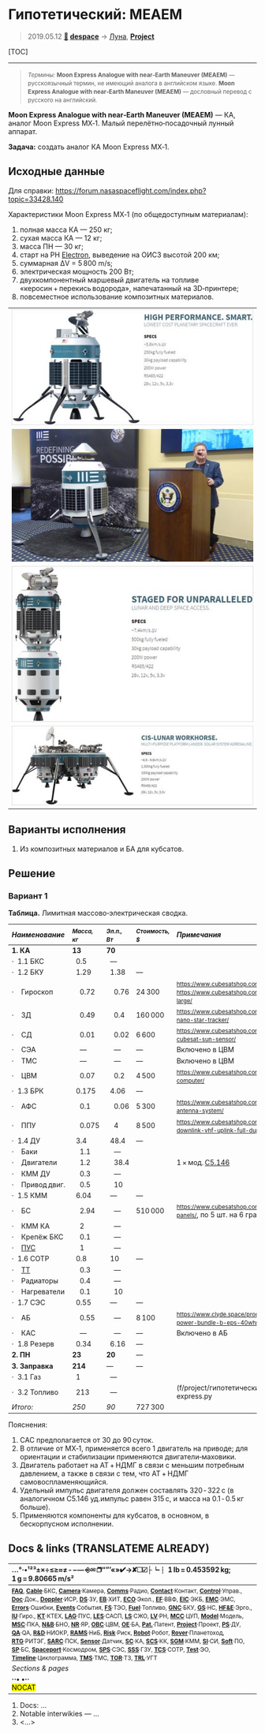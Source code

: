 # Гипотетический: MEAEM
> 2019.05.12 **[🚀](../index/index.md) [despace](index.md)** → [Луна](moon.md), **[Project](project.md)**

[TOC]

---

> <small>*Термины:* **Moon Express Analogue with near‑Earth Maneuver (MEAEM)** — русскоязычный термин, не имеющий аналога в английском языке. **Moon Express Analogue with near‑Earth Maneuver (MEAEM)** — дословный перевод с русского на английский.</small>

**Moon Express Analogue with near‑Earth Maneuver (MEAEM)** — КА, аналог Moon Express MX‑1. Малый перелётно‑посадочный лунный аппарат.

**Задача:** создать аналог КА Moon Express MX‑1.



## Исходные данные
Для справки: <https://forum.nasaspaceflight.com/index.php?topic=33428.140>

Характеристики Moon Express MX‑1 (по общедоступным материалам):

   1. полная масса КА — 250 кг;
   1. сухая масса КА — 12 кг;
   1. масса ПН — 30 кг;
   1. старт на РН [Electron](electron.md), выведение на ОИСЗ высотой 200 км;
   1. суммарная ΔV = 5 800 m/s;
   1. электрическая мощность 200 Вт;
   1. двухкомпонентный маршевый двигатель на топливе «керосин + перекись водорода», напечатанный на 3D‑принтере;
   1. повсеместное использование композитных материалов.

||
|:--|
| [![](f/project/m/mx1_5/moon-express-mx1_thumb.jpg)](f/project/m/mx1_5/moon-express-mx1.png)  |
| [![](f/project/m/mx1_5/moonex-richards_thumb.jpg)](f/project/m/mx1_5/moonex-richards.jpg)  |
| [![](f/project/m/mx1_5/moon-express-mx2_thumb.jpg)](f/project/m/mx1_5/moon-express-mx2.png)  |
| [![](f/project/m/mx1_5/moon-express-mx5_thumb.jpg)](f/project/m/mx1_5/moon-express-mx5.png)  |



## Варианты исполнения
   1. Из композитных материалов и БА для кубсатов.



## Решение

### Вариант 1
**Таблица.** Лимитная массово‑электрическая сводка.

|*Наименование*| <small>*Масса, кг*</small> |<small>*Эл.п., Вт*</small> | <small>*Стоимость, $*</small> |*Примечания*|
|:--|:--|:--|:--|:--|
|**1. КА**  |**13**  |**70**  |  |  |
|·   1.1 БКС  |   0.5  |   —  |  |  |
|·   1.2 БКУ  |   1.29  |   1.38  |—  |  |
|·      Гироскоп  |      0.72  |      0.76  |24 300  | <small><https://www.cubesatshop.com/product/cubecontrol/></small>, <small><https://www.cubesatshop.com/product/cubewheel-large/></small>  |
|·      ЗД  |      0.49  |      0.4  |160 000  | <small><https://www.cubesatshop.com/product/nst-1-nano-star-tracker/></small>  |
|·      СД  |      0.01  |      0.02  |6 600  | <small><https://www.cubesatshop.com/product/nss-cubesat-sun-sensor/></small>  |
|·      СЭА  |      —  |      —  |—  |Включено в ЦВМ  |
|·      ТМС  |      —  |      —  |—  |Включено в ЦВМ  |
|·      ЦВМ  |      0.07  |      0.2  |4 500  | <small><https://www.cubesatshop.com/product/cube-computer/></small>  |
|·   1.3 БРК  |   0.175  |   4.06  |—  |  |
|·      АФС  |      0.1  |      0.06  |5 300  | <small><https://www.cubesatshop.com/product/dipole-antenna-system/></small>  |
|·      ППУ  |      0.075  |      4  |8 500  | <small><https://www.cubesatshop.com/product/isis-uhf-downlink-vhf-uplink-full-duplex-transceiver/></small>  |
|·   1.4 ДУ  |   3.4  |   48.4  |—  |  |
|·      Баки  |      1.1  |      —  |  |  |
|·      Двигатели  |      1.2  |      38.4  |  |1 × мод. [С5.146](s5_146.md)  |
|·      КММ ДУ  |      0.3  |      —  |  |  |
|·      Привод двиг.  |      0.5  |      10  |  |  |
|·   1.5 КММ  |   6.04  |   —  |—  |  |
|·      БС  |      2.94  |      —  |510 000  | <small><https://www.cubesatshop.com/product/solar-panels/></small>, по 5 шт. на 6 гранях  |
|·      КММ КА  |      2  |      —  |  |  |
|·      Крепёж БКС  |      0.1  |      —  |  |  |
|·      [ПУС](lag.md)  |      1  |      —  |  |  |
|·   1.6 СОТР  |   0.8  |   10  |—  |  |
|·      [ТТ](hp.md)  |      0.3  |      —  |  |  |
|·      Радиаторы  |      0.4  |      —  |  |  |
|·      Нагреватели  |      0.1  |      10  |  |  |
|·   1.7 СЭС  |   0.55  |   —  |—  |  |
|·      АБ  |      0.55  |      —  |8 100  | <small><https://www.clyde.space/products/40-cs-3u-power-bundle-b-eps-40whr-battery></small>  |
|·      КАС  |      —  |      —  |—  |Включено в АБ  |
|·   1.8 Резерв  |   0.34  |   6.16  |—  |  |
|**2. ПН**  |**23**  |**20**  |—  |  |
|**3. Заправка**  |**214**  |—  |—  |  |
|·   3.1 Газ  |   1  |   —  |  |  |
|·   3.2 Топливо  |   213  |   —  |  |(f/project/гипотетические:fuel-moon-express.py|См. расчёт заправки ❐]  |
|  *Итого:*|*250*  |*90*  |727 300  |  |

Пояснения:

   1. САС предполагается от 30 до 90 суток.
   1. В отличие от MX‑1, применяется всего 1 двигатель на приводе; для ориентации и стабилизации применяются двигатели‑маховики.
   1. Двигатель работает на АТ + НДМГ в связи с меньшим потребным давлением, а также в связи с тем, что АТ + НДМГ самовоспламеняющийся.
   1. Удельный импульс двигателя должен составлять 320 ‑ 322 с (в аналогичном С5.146 уд.импульс равен 315 с, и масса на 0.1 ‑ 0.5 кг больше).
   1. Применяются компоненты для кубсатов, в основном, в бескорпусном исполнении.



<p style="page-break-after:always"> </p>

## Docs & links (TRANSLATEME ALREADY)
|…°·•¹²³±×÷≤≥≈≠ ‑ −— ⎆✉ ❐“”’«»✔→✘☐☑├┕┆ 1 lb = 0.453592 kg; 1 g = 9.80665 m/s²|
|:--|
|<small>**[FAQ](faq.md)**, **[Cable](cable.md)**·БКС, **[Camera](camera.md)**·Камера, **[Comms](comms.md)**·Радио, **[Contact](contact.md)**·Контакт, **[Control](control.md)**·Управ., **[Doc](doc.md)**·Док., **[Doppler](doppler.md)**·ИСР, **[DS](ds.md)**·ЗУ, **[EB](eb.md)**·ХИТ, **[ECO](ecology.md)**·Экол., **[EF](ef.md)**·ВВФ, **[ElC](elc.md)**·ЭКБ, **[EMC](emc.md)**·ЭМС, **[Errors](error.md)**·Ошибки, **[Events](event.md)**·События, **[FS](fs.md)**·ТЭО, **[Fuel](fuel.md)**·Топливо, **[GNC](gnc.md)**·БКУ, **[GS](scs.md)**·НС, **[HF&E](hfe.md)**·Эрго., **[IU](iu.md)**·Гиро., **[KT](kt.md)**·КТЕХ, **[LAG](lag.md)**·ПУC, **[LES](les.md)**·САСП, **[LS](ls.md)**·СЖО, **[LV](lv.md)**·РН, **[MCC](mcc.md)**·ЦУП, **[Model](model.md)**·Модель, **[MSC](sc.md)**·ПКА, **[N&B](nnb.md)**·БНО, **[NR](nr.md)**·ЯР, **[OBC](obc.md)**·ЦВМ, **[OE](oe.md)**·БА, **[Pat.](патент.md)**·Патент, **[Project](project.md)**·Проект, **[PS](ps.md)**·ДУ, **[QA](quality.md)**·QA, **[R&D](rnd.md)**·НИОКР, **[RAMS](rams.md)**·НиБ, **[Risk](risk.md)**·Риск, **[Robot](robotics.md)**·Робот, **[Rover](rover.md)**·Планетоход, **[RTG](rtg.md)**·РИТЭГ, **[SARC](sarc.md)**·ПСК, **[Sensor](sensor.md)**·Датчик, **[SC](sc.md)**·КА, **[SCS](scs.md)**·КК, **[SGM](sgm.md)**·КММ, **[SI](si.md)**·СИ, **[Soft](soft.md)**·ПО, **[SP](sp.md)**·БС, **[Spaceport](spaceport.md)**·Космодром, **[SPS](sps.md)**·СЭС, **[SSS](sss.md)**·ГЗУ, **[TCS](tcs.md)**·СОТР, **[Test](test.md)**·ЭО, **[Timeline](timeline.md)**·Циклограмма, **[TMS](tms.md)**·ТМС, **[TOR](tor.md)**·ТЗ, **[TRL](trl.md)**·УГТ</small>|
|*Sections & pages*|
|**··• [](.md) •··**<br> <mark>NOCAT</mark> |

   1. Docs: …
   1. Notable interwikies — …
   1. <…>
